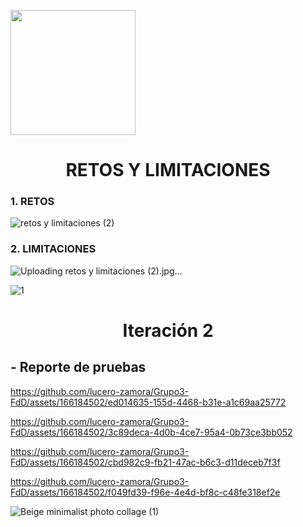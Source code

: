 <p align="left">
  <img src="https://semanadelcannabis.cayetano.edu.pe/assets/img/logo-upch.png" width="200">
  <h1 align="center">RETOS Y LIMITACIONES</h1>
</p>

  ### 1. RETOS
![retos y limitaciones  (2)](https://github.com/lucero-zamora/Grupo3-FdD/assets/165912612/d0c09c92-6ba7-47cf-be93-f7db5ff9bdda)

  ### 2. LIMITACIONES
  ![Uploading retos y limitaciones  (2).jpg…]()

  ![1](https://github.com/lucero-zamora/Grupo3-FdD/assets/165921490/43f0b894-ba8e-422c-8bee-bcb347db02f3)

<h1 align = "center">Iteración 2</h1>
<h2 align = "left">- Reporte de pruebas</h2>

https://github.com/lucero-zamora/Grupo3-FdD/assets/166184502/ed014635-155d-4468-b31e-a1c69aa25772

https://github.com/lucero-zamora/Grupo3-FdD/assets/166184502/3c89deca-4d0b-4ce7-95a4-0b73ce3bb052

https://github.com/lucero-zamora/Grupo3-FdD/assets/166184502/cbd982c9-fb21-47ac-b6c3-d11deceb7f3f

https://github.com/lucero-zamora/Grupo3-FdD/assets/166184502/f049fd39-f96e-4e4d-bf8c-c48fe318ef2e

![Beige minimalist photo collage (1)](https://github.com/lucero-zamora/Grupo3-FdD/assets/166184502/d4d3e04f-062a-4cc0-9fe4-585a95cd5a99)


  




